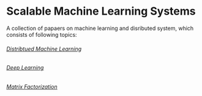 # Scalable Machine Learning Systems

A collection of papaers on machine learning and disributed system, which consists of following topics:

###### [Distribtued Machine Learning](https://github.com/ljk628/ML-Systems/blob/master/dist_ml.md)
###### [Deep Learning](https://github.com/ljk628/ML-Systems/blob/master/deep_learning.md)
###### [Matrix Factorization](https://github.com/ljk628/ML-Systems/blob/master/matrix_fact.md)


